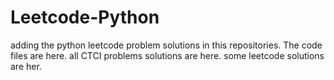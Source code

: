# Leetcode-Python
adding the python leetcode problem solutions in this repositories. 
The code files are here.
all CTCI problems solutions are here.
some leetcode solutions are her.





















































































































































































































































































































































































































































































































































































































































